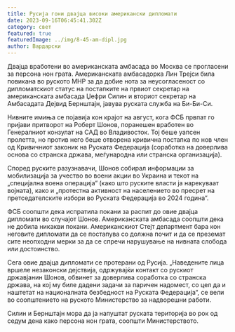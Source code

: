 ```yaml
---
title: Русија гони двајца високи американски дипломати
date: 2023-09-16T06:45:41.302Z
category: свет
featured: true
featuredImage: ../img/8-45-am-dipl.jpg
author: Вардарски
---
```

Двајца вработени во американската амбасада во Москва се прогласени за персона нон грата. Американската амбасадорка Лин Трејси била повикана во руското МНР за да добие нота за неусогласеност со дипломатскиот статус на постапките на првиот секретар на американската амбасада Џефри Силин и вториот секретар на Амбасадата Дејвид Бернштајн, јавува руската служба на Би-Би-Си.

Нивните имиња се појавија кон крајот на август, кога ФСБ првпат го пријави притворот на Роберт Шонов, поранешен вработен во Генералниот конзулат на САД во Владивосток. Тој беше уапсен пролетта, но против него беше отворена кривична постапка по нов член од Кривичниот законик на Руската Федерација (соработка на доверлива основа со странска држава, меѓународна или странска организација).

Според руските разузнавачи, Шонов собирал информации за мобилизација за учество во воени акции во Украина и текот на „специјална воена операција“ (како што руските власти ја нарекуваат војната), како и „протестна активност на населението во пресрет на претседателските избори во Руската Федерација во 2024 година“.

ФСБ соопшти дека испратила покани за распит до овие двајца дипломати во случајот Шонов. Американската амбасада соопшти дека не добила никакви покани. Американскиот Стејт департмент бара кон неговите дипломати да се постапува со должна почит и да се преземат сите неопходни мерки за да се спречи нарушување на нивната слобода или достоинство.

Сега овие двајца дипломати се протерани од Русија. „Наведените лица вршеле незаконски дејствија, одржувајќи контакт со рускиот државјанин Шонов, обвинет за доверлива соработка со странска држава, на кој му биле дадени задачи за паричен надомест, со цел да и наштетат на националната безбедност на Руската Федерација“, се вели во соопштението на руското Министерство за надворешни работи.

Силин и Бернштајн мора да ја напуштат руската територија во рок од седум дена како персона нон грата, соопшти Министерството.